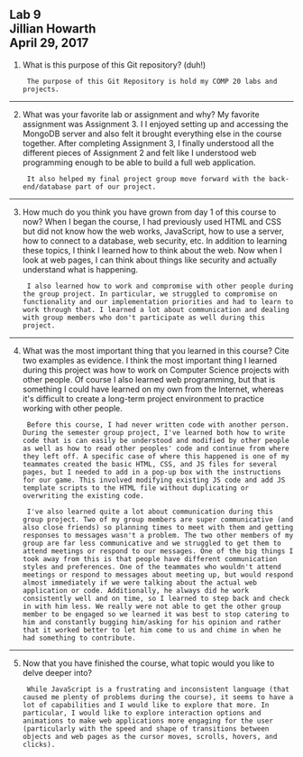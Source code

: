 Lab 9  
Jillian Howarth  
April 29, 2017  
-------------------------------------------------------------------------------
1. What is this purpose of this Git repository? (duh!)

		The purpose of this Git Repository is hold my COMP 20 labs and projects.

-------------------------------------------------------------------------------
2. What was your favorite lab or assignment and why?
		My favorite assignment was Assignment 3. I I enjoyed setting up and accessing the MongoDB server and also felt it brought everything else in the course together. After completing Assignment 3, I finally understood all the different pieces of Assignment 2 and felt like I understood web programming enough to be able to build a full web application. 
		
		It also helped my final project group move forward with the back-end/database part of our project.

-------------------------------------------------------------------------------
3. How much do you think you have grown from day 1 of this course to now?
		When I began the course, I had previously used HTML and CSS but did not know how the web works, JavaScript, how to use a server, how to connect to a database, web security, etc. In addition to learning these topics, I think I learned how to think about the web. Now when I look at web pages, I can think about things like security and actually understand what is happening.

		I also learned how to work and compromise with other people during the group project. In particular, we struggled to compromise on functionality and our implementation priorities and had to learn to work through that. I learned a lot about communication and dealing with group members who don't participate as well during this project.

-------------------------------------------------------------------------------
4. What was the most important thing that you learned in this course? Cite two examples as evidence.
		I think the most important thing I learned during this project was how to work on Computer Science projects with other people. Of course I also learned web programming, but that is something I could have learned on my own from the Internet, whereas it's difficult to create a long-term project environment to practice working with other people. 

		Before this course, I had never written code with another person. During the semester group project, I've learned both how to write code that is can easily be understood and modified by other people as well as how to read other peoples' code and continue from where they left off. A specific case of where this happened is one of my teammates created the basic HTML, CSS, and JS files for several pages, but I needed to add in a pop-up box with the instructions for our game. This involved modifying existing JS code and add JS template scripts to the HTML file without duplicating or overwriting the existing code. 

		I've also learned quite a lot about communication during this group project. Two of my group members are super communicative (and also close friends) so planning times to meet with them and getting responses to messages wasn't a problem. The two other members of my group are far less communicative and we struggled to get them to attend meetings or respond to our messages. One of the big things I took away from this is that people have different communication styles and preferences. One of the teammates who wouldn't attend meetings or respond to messages about meeting up, but would respond almost immediately if we were talking about the actual web application or code. Additionally, he always did he work consistently well and on time, so I learned to step back and check in with him less. We really were not able to get the other group member to be engaged so we learned it was best to stop catering to him and constantly bugging him/asking for his opinion and rather that it worked better to let him come to us and chime in when he had something to contribute. 

-------------------------------------------------------------------------------
5. Now that you have finished the course, what topic would you like to delve deeper into?

		While JavaScript is a frustrating and inconsistent language (that caused me plenty of problems during the course), it seems to have a lot of capabilities and I would like to explore that more. In particular, I would like to explore interaction options and animations to make web applications more engaging for the user (particularly with the speed and shape of transitions between objects and web pages as the cursor moves, scrolls, hovers, and clicks).
